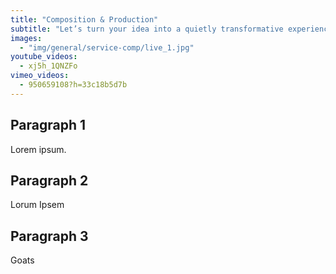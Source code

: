 ```yaml
---
title: "Composition & Production"
subtitle: "Let’s turn your idea into a quietly transformative experience that is creatively uncompromising."
images:
  - "img/general/service-comp/live_1.jpg"
youtube_videos:
  - xj5h_1QNZFo
vimeo_videos:
  - 950659108?h=33c18b5d7b
---
```

## Paragraph 1
Lorem ipsum.

## Paragraph 2
Lorum Ipsem

## Paragraph 3
Goats